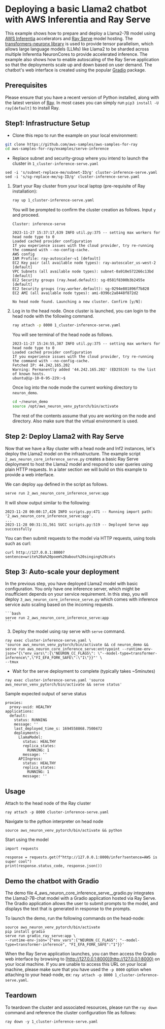 # Deploying a basic Llama2 chatbot with AWS Inferentia and Ray Serve

This example shows how to prepare and deploy a Llama2-7B model using [AWS Inferentia](https://aws.amazon.com/machine-learning/inferentia/) accelerators and [Ray Serve](https://docs.ray.io/en/latest/serve/index.html) model hosting. The [transformers-neuronx library](https://awsdocs-neuron.readthedocs-hosted.com/en/latest/libraries/transformers-neuronx/index.html) is used to provide tensor parallelism, which allows large language models (LLMs) like Llama2 to be sharded across multiple Inferentia NeuronCores to provide accelerated inference. The example also shows how to enable autoscaling of the Ray Serve application so that the deployments scale up and down based on user demand. The chatbot's web interface is created using the popular [Gradio](https://www.gradio.app/) package. 

## Prerequisites

Please ensure that you have a recent version of Python installed, along with the latest version of [Ray](https://docs.ray.io/en/latest/ray-overview/installation.html). In most cases you can simply run `pip3 install -U ray[default]` to install Ray.

## Step1: Infrastructure Setup 

* Clone this repo to run the example on your local environment:

```bash
git clone https://github.com/aws-samples/aws-samples-for-ray
cd aws-samples-for-ray/examples/serve-inference
```

* Replace subnet and security-group where you intend to launch the cluster in `1_cluster-inference-serve.yaml`

```
sed -i 's/subnet-replace-me/subnet-ID/g' cluster-inference-serve.yaml
sed -i 's/sg-replace-me/sg-ID/g' cluster-inference-serve.yaml
```

1. Start your Ray cluster from your local laptop (pre-requisite of Ray installation):

    ```bash
    ray up 1_cluster-inference-serve.yaml
    ```

    You will be prompted to confirm the cluster creation as follows. Input `y` and proceed.

    ```console
    Cluster: inference-serve

    2023-11-27 15:37:17,639 INFO util.py:375 -- setting max workers for head node type to 0
    Loaded cached provider configuration
    If you experience issues with the cloud provider, try re-running the command with --no-config-cache.
    AWS config
    IAM Profile: ray-autoscaler-v1 [default]
    EC2 Key pair (all available node types): ray-autoscaler_us-west-2 [default]
    VPC Subnets (all available node types): subnet-0a910e572266c13bd [default]
    EC2 Security groups (ray.head.default): sg-0581f8300b3b2455e [default]
    EC2 Security groups (ray.worker.default): sg-0294e801896f7b828
    EC2 AMI (all available node types): ami-0396c2a8448f872d2

    No head node found. Launching a new cluster. Confirm [y/N]: 
    ```




2. Log in to the head node.
    Once cluster is launched, you can login to the head node with the following command.

    ```bash
    ray attach -p 8000 1_cluster-inference-serve.yaml
    ```

    You will see terminal of the head node as follows.

    ```console
    2023-11-27 15:24:55,387 INFO util.py:375 -- setting max workers for head node type to 0
    Loaded cached provider configuration
    If you experience issues with the cloud provider, try re-running the command with --no-config-cache.
    Fetched IP: 44.242.165.202
    Warning: Permanently added '44.242.165.202' (ED25519) to the list of known hosts.
    ubuntu@ip-10-0-95-229:~$ 
    ```

    Once log into the node mode the current working directory to `neuron_demo`.

    ```bash
    cd ~/neuron_demo
    source /opt/aws_neuron_venv_pytorch/bin/activate
    ```

    The rest of the contents assume that you are working on the node and directory. Also make sure that the virtual environment is used.

## Step 2: Deploy Llama2 with Ray Serve

Now that we have a Ray cluster with a head node and Inf2 instances, let's deploy the Llama2 model on the infrastructure. The example script `2_aws_neuron_core_inference_serve.py` creates a basic Ray Serve deployment to host the Llama2 model and respond to user queries using plain HTTP requests. In a later section we will build on this example to provide a web interface.

We can deploy `app` defined in the script as follows.

```bash
serve run 2_aws_neuron_core_inference_serve:app
```

It will show output similar to the following:

```console
2023-11-28 00:00:17,426 INFO scripts.py:471 -- Running import path: '2_aws_neuron_core_inference_serve:app'.
...
2023-11-28 00:31:31,561 SUCC scripts.py:519 -- Deployed Serve app successfully
```

You can then submit requests to the model via HTTP requests, using tools such as curl:
```
curl http://127.0.0.1:8000?sentence=write%20a%20poem%20about%20singing%20cats
```


## Step 3: Auto-scale your deployment

In the previous step, you have deployed Llama2 model with basic configuration. You only have one inference server, which might be insufficient depends on your service requirement. In this step, you will deploy `3_aws_neuron_core_inference_serve.py` which comes with inference service auto scaling based on the incoming requests.

    ```bash
    serve run 2_aws_neuron_core_inference_serve:app
    ```



3. Deploy the model using ray serve with `serve` command.


```
ray exec cluster-inference-serve.yaml \
'source aws_neuron_venv_pytorch/bin/activate && cd neuron_demo && serve run aws_neuron_core_inference_serve:entrypoint --runtime-env-json="{\"env_vars\":{\"NEURON_CC_FLAGS\": \"--model-type=transformer-inference\",\"FI_EFA_FORK_SAFE\":\"1\"}}"' \
--tmux
```

* Wait for the serve deployment to complete (typically takes ~5minutes)
```
ray exec cluster-inference-serve.yaml 'source aws_neuron_venv_pytorch/bin/activate && serve status'
```
Sample expected output of serve status
```
proxies:
  proxy-uuid: HEALTHY
applications:
  default:
    status: RUNNING
    message: ''
    last_deployed_time_s: 1694558868.7500472
    deployments:
      LlamaModel:
        status: HEALTHY
        replica_states:
          RUNNING: 1
        message: ''
      APIIngress:
        status: HEALTHY
        replica_states:
          RUNNING: 1
        message: ''
```


## Usage
Attach to the head node of the Ray cluster
```
ray attach -p 8000 cluster-inference-serve.yaml
```

Navigate to the python interpreter on head node
```
source aws_neuron_venv_pytorch/bin/activate && python
```

Start using the model
```
import requests

response = requests.get(f"http://127.0.0.1:8000/infer?sentence=AWS is super cool")
print(response.status_code, response.json())
```

## Demo the chatbot with Gradio
The demo file 4_aws_neuron_core_inference_serve__gradio.py integrates the Llama2-7B-chat model with a Gradio application hosted via Ray Serve. The Gradio application allows the user to submit prompts to the model, and displays the text that is generated in response to the prompts.

To launch the demo, run the following commands on the head-node:
 
```
source aws_neuron_venv_pytorch/bin/activate
pip install gradio
serve run gradio_ray_serve:app \
--runtime-env-json='{"env_vars":{"NEURON_CC_FLAGS": "--model-type=transformer-inference", "FI_EFA_FORK_SAFE":"1"}}'
``` 

When the Ray Serve application launches, you can then access the Gradio web interface by browsing to [http://127.0.0.1:8000](http://127.0.0.1:8000) on your local machine. If you are unable to access this URL on your local machine, please make sure that you have used the `-p 8000` option when attaching to your head-node, ex: `ray attach -p 8000 1_cluster-inference-serve.yaml`.

## Teardown

To teardown the cluster and associated resources, please run the `ray down` command and reference the cluster configuration file as follows:

```
ray down -y 1_cluster-inference-serve.yaml
```
